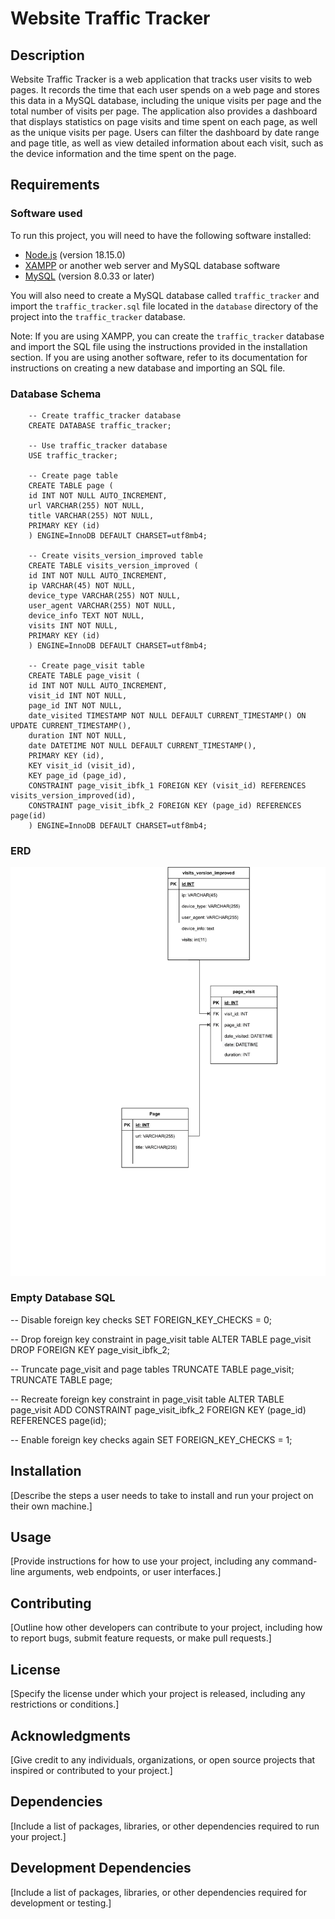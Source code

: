 # Website Traffic Tracker

## Description

Website Traffic Tracker is a web application that tracks user visits to web pages. It records the time that each user spends on a web page and stores this data in a MySQL database, including the unique visits per page and the total number of visits per page. The application also provides a dashboard that displays statistics on page visits and time spent on each page, as well as the unique visits per page. Users can filter the dashboard by date range and page title, as well as view detailed information about each visit, such as the device information and the time spent on the page.

## Requirements

### Software used

To run this project, you will need to have the following software installed:

- [Node.js](https://nodejs.org) (version 18.15.0)
- [XAMPP](https://www.apachefriends.org/index.html) or another web server and MySQL database software
- [MySQL](https://www.mysql.com/) (version 8.0.33 or later)

You will also need to create a MySQL database called `traffic_tracker` and import the `traffic_tracker.sql` file located in the `database` directory of the project into the `traffic_tracker` database.

Note: If you are using XAMPP, you can create the `traffic_tracker` database and import the SQL file using the instructions provided in the installation section. If you are using another software, refer to its documentation for instructions on creating a new database and importing an SQL file.

### Database Schema

        -- Create traffic_tracker database
        CREATE DATABASE traffic_tracker;

        -- Use traffic_tracker database
        USE traffic_tracker;

        -- Create page table
        CREATE TABLE page (
        id INT NOT NULL AUTO_INCREMENT,
        url VARCHAR(255) NOT NULL,
        title VARCHAR(255) NOT NULL,
        PRIMARY KEY (id)
        ) ENGINE=InnoDB DEFAULT CHARSET=utf8mb4;

        -- Create visits_version_improved table
        CREATE TABLE visits_version_improved (
        id INT NOT NULL AUTO_INCREMENT,
        ip VARCHAR(45) NOT NULL,
        device_type VARCHAR(255) NOT NULL,
        user_agent VARCHAR(255) NOT NULL,
        device_info TEXT NOT NULL,
        visits INT NOT NULL,
        PRIMARY KEY (id)
        ) ENGINE=InnoDB DEFAULT CHARSET=utf8mb4;

        -- Create page_visit table
        CREATE TABLE page_visit (
        id INT NOT NULL AUTO_INCREMENT,
        visit_id INT NOT NULL,
        page_id INT NOT NULL,
        date_visited TIMESTAMP NOT NULL DEFAULT CURRENT_TIMESTAMP() ON UPDATE CURRENT_TIMESTAMP(),
        duration INT NOT NULL,
        date DATETIME NOT NULL DEFAULT CURRENT_TIMESTAMP(),
        PRIMARY KEY (id),
        KEY visit_id (visit_id),
        KEY page_id (page_id),
        CONSTRAINT page_visit_ibfk_1 FOREIGN KEY (visit_id) REFERENCES visits_version_improved(id),
        CONSTRAINT page_visit_ibfk_2 FOREIGN KEY (page_id) REFERENCES page(id)
        ) ENGINE=InnoDB DEFAULT CHARSET=utf8mb4;


### ERD

![Traffic Tracker ERD Diagram](./ERD/traffic_tracker_ERD.png)

### Empty Database SQL

-- Disable foreign key checks
SET FOREIGN_KEY_CHECKS = 0;

-- Drop foreign key constraint in page_visit table
ALTER TABLE page_visit DROP FOREIGN KEY page_visit_ibfk_2;

-- Truncate page_visit and page tables
TRUNCATE TABLE page_visit;
TRUNCATE TABLE page;

-- Recreate foreign key constraint in page_visit table
ALTER TABLE page_visit ADD CONSTRAINT page_visit_ibfk_2 FOREIGN KEY (page_id) REFERENCES page(id);

-- Enable foreign key checks again
SET FOREIGN_KEY_CHECKS = 1;


## Installation

[Describe the steps a user needs to take to install and run your project on their own machine.]

## Usage

[Provide instructions for how to use your project, including any command-line arguments, web endpoints, or user interfaces.]

## Contributing

[Outline how other developers can contribute to your project, including how to report bugs, submit feature requests, or make pull requests.]

## License

[Specify the license under which your project is released, including any restrictions or conditions.]

## Acknowledgments

[Give credit to any individuals, organizations, or open source projects that inspired or contributed to your project.]

## Dependencies

[Include a list of packages, libraries, or other dependencies required to run your project.]

## Development Dependencies

[Include a list of packages, libraries, or other dependencies required for development or testing.]